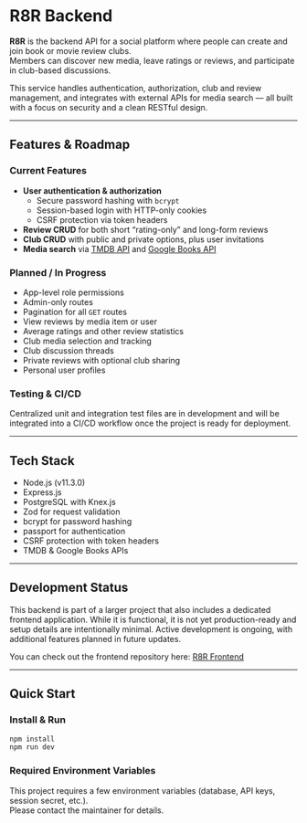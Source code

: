 # R8R Backend

**R8R** is the backend API for a social platform where people can create and join book or movie review clubs.  
Members can discover new media, leave ratings or reviews, and participate in club-based discussions.

This service handles authentication, authorization, club and review management, and integrates with external APIs for media search — all built with a focus on security and a clean RESTful design.

---

## Features & Roadmap

### Current Features

- **User authentication & authorization**
  - Secure password hashing with `bcrypt`
  - Session-based login with HTTP-only cookies
  - CSRF protection via token headers
- **Review CRUD** for both short “rating-only” and long-form reviews
- **Club CRUD** with public and private options, plus user invitations
- **Media search** via [TMDB API](https://developer.themoviedb.org/docs) and [Google Books API](https://developers.google.com/books)

### Planned / In Progress

- App-level role permissions
- Admin-only routes
- Pagination for all `GET` routes
- View reviews by media item or user
- Average ratings and other review statistics
- Club media selection and tracking
- Club discussion threads
- Private reviews with optional club sharing
- Personal user profiles

### Testing & CI/CD

Centralized unit and integration test files are in development and will be integrated into a CI/CD workflow once the project is ready for deployment.

---

## Tech Stack

- Node.js (v11.3.0)
- Express.js
- PostgreSQL with Knex.js
- Zod for request validation
- bcrypt for password hashing
- passport for authentication
- CSRF protection with token headers
- TMDB & Google Books APIs

---

## Development Status

This backend is part of a larger project that also includes a dedicated frontend application.
While it is functional, it is not yet production-ready and setup details are intentionally minimal.
Active development is ongoing, with additional features planned in future updates.

You can check out the frontend repository here: [R8R Frontend](https://github.com/amart2397/review-app-frontend)

---

## Quick Start

### Install & Run

```bash
npm install
npm run dev
```

### Required Environment Variables

This project requires a few environment variables (database, API keys, session secret, etc.).  
Please contact the maintainer for details.
